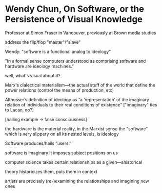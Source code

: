 # Wendy Chun, On Software, or the Persistence of Visual Knowledge

Professor at Simon Fraser in Vancouver, previously at Brown
media studies


address the flip/flop "master"/"slave"


Wendy:
"software is a functional analog to ideology"

"In a formal sense computers understood as comprising software and hardware are ideology machines."


well, what's visual about it?

Marx's dialectical materialism—the actual stuff of the world that define the power relations (control the means of production, etc)

Althusser’s definition of ideology as “a ‘representation’ of the imaginary relation of individuals to their real conditions of existence" ["imaginary" ties to Lacan, no?]

[hailing example -> false consciousness]

the hardware is the material reality, in the Marxist sense
the "software" which is very slippery on all its nested levels, is ideology

Software produces/hails “users.”

software is imaginary
it imposes subject positions on us

computer science takes certain relationships as a given—ahistorical

theory historicizes them, puts them in context

artists are precisely (re-)examining the relationships and imagining new ones
